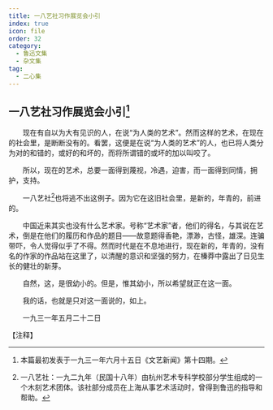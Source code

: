 ```yaml
---
title: 一八艺社习作展览会小引
index: true
icon: file
order: 32
category:
  - 鲁迅文集
  - 杂文集
tag:  
  - 二心集
---
```


## 一八艺社习作展览会小引[^①]

　　现在有自以为大有见识的人，在说“为人类的艺术”。然而这样的艺术，在现在的社会里，是断断没有的。看罢，这便是在说“为人类的艺术”的人，也已将人类分为对的和错的，或好的和坏的，而将所谓错的或坏的加以叫咬了。

　　所以，现在的艺术，总要一面得到蔑视，冷遇，迫害，而一面得到同情，拥护，支持。

　　一八艺社[^②]也将逃不出这例子。因为它在这旧社会里，是新的，年青的，前进的。

　　中国近来其实也没有什么艺术家。号称“艺术家”者，他们的得名，与其说在艺术，倒是在他们的履历和作品的题目——故意题得香艳，漂渺，古怪，雄深。连骗带吓，令人觉得似乎了不得。然而时代是在不息地进行，现在新的，年青的，没有名的作家的作品站在这里了，以清醒的意识和坚强的努力，在榛莽中露出了日见生长的健壮的新芽。

　　自然，这，是很幼小的。但是，惟其幼小，所以希望就正在这一面。

　　我的话，也就是只对这一面说的，如上。

　　一九三一年五月二十二日

【注释】

[^①]:本篇最初发表于一九三一年六月十五日《文艺新闻》第十四期。

[^②]:一八艺社：一九二九年（民国十八年）由杭州艺术专科学校部分学生组成的一个木刻艺术团体。该社部分成员在上海从事艺术活动时，曾得到鲁迅的指导和帮助。
